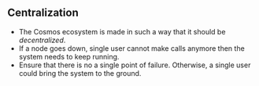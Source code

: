 ## Centralization 
- The Cosmos ecosystem is made in such a way that it should be *decentralized*.
- If a node goes down, single user cannot make calls anymore then the system needs to keep running.
- Ensure that there is no a single point of failure. Otherwise, a single user could bring the system to the ground.
